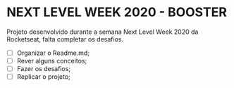 # NEXT LEVEL WEEK 2020 - BOOSTER
Projeto desenvolvido durante a semana Next Level Week 2020 da Rocketseat, falta completar os desafios.


- [ ] Organizar o Readme.md;
- [ ] Rever alguns conceitos;
- [ ] Fazer os desafios;
- [ ] Replicar o projeto;
